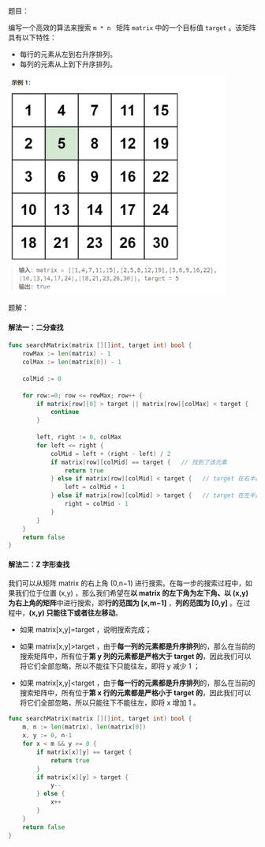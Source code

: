 题目：

编写一个高效的算法来搜索 `m * n ` 矩阵 `matrix` 中的一个目标值 `target` 。该矩阵具有以下特性：

- 每行的元素从左到右升序排列。
- 每列的元素从上到下升序排列。

<img src="240.搜索二维矩阵II.assets/image-20230930211522598.png" alt="image-20230930211522598" style="zoom: 67%;" />

题解：

#### 解法一：二分查找

```go
func searchMatrix(matrix [][]int, target int) bool {
    rowMax := len(matrix) - 1
    colMax := len(matrix[0]) - 1
    
    colMid := 0

    for row:=0; row <= rowMax; row++ {
        if matrix[row][0] > target || matrix[row][colMax] < target {
            continue
        }

        left, right := 0, colMax
        for left <= right {
            colMid = left + (right - left) / 2
            if matrix[row][colMid] == target {   // 找到了该元素
                return true
            } else if matrix[row][colMid] < target {   // target 在右半区域
                left = colMid + 1
            } else if matrix[row][colMid] > target {   // target 在左半区域
                right = colMid - 1
            }
        }
    }
    return false
}
```

#### 解法二：Z 字形查找

我们可以从矩阵 matrix 的右上角 (0,n−1) 进行搜索。在每一步的搜索过程中，如果我们位于位置 (x,y) ，那么我们希望在**以 matrix 的左下角为左下角、以 (x,y) 为右上角的矩阵**中进行搜索，即**行的范围为 [x,m−1]** ，**列的范围为 [0,y]** 。在过程中，**(x,y) 只能往下或者往左移动**。

- 如果 matrix[x,y]=target ，说明搜索完成；

- 如果 matrix[x,y]>target ，由于**每一列的元素都是升序排列**的，那么在当前的搜索矩阵中，所有位于**第 y  列的元素都是严格大于 target 的**，因此我们可以将它们全部忽略，所以不能往下只能往左，即将 y 减少 1 ；

- 如果 matrix[x,y]<target ，由于**每一行的元素都是升序排列**的，那么在当前的搜索矩阵中，所有位于**第 x 行的元素都是严格小于 target 的**，因此我们可以将它们全部忽略，所以只能往下不能往左，即将 x 增加 1 。


```go
func searchMatrix(matrix [][]int, target int) bool {
    m, n := len(matrix), len(matrix[0])
    x, y := 0, n-1
    for x < m && y >= 0 {
        if matrix[x][y] == target {
            return true
        }
        if matrix[x][y] > target {
            y--
        } else {
            x++
        }
    }
    return false
}
```

